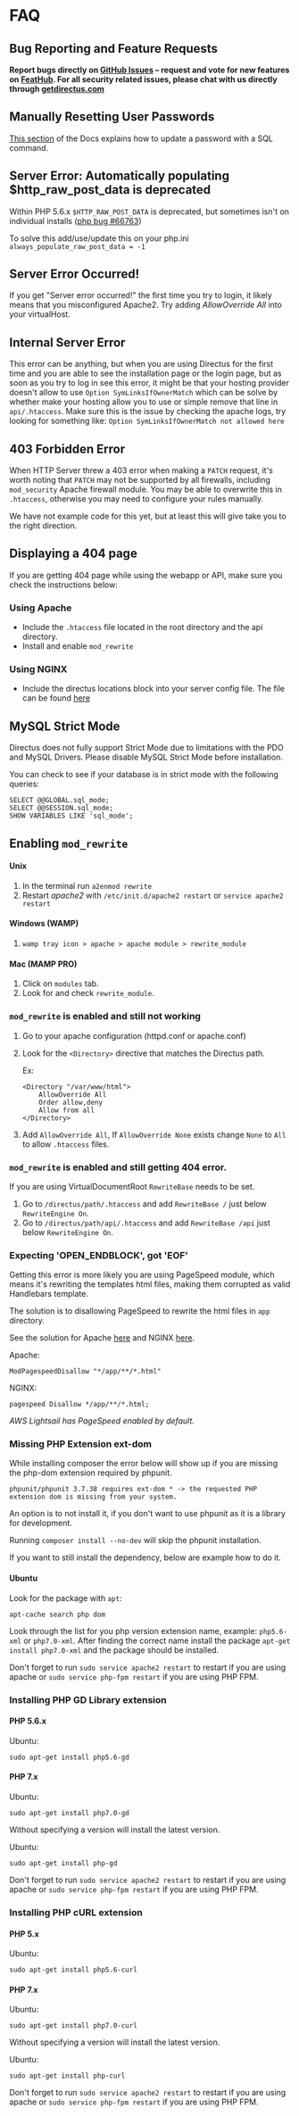 # FAQ

## Bug Reporting and Feature Requests
**Report bugs directly on [GitHub Issues](https://github.com/directus/directus/issues/new) – request and vote for new features on [FeatHub](http://feathub.com/directus/directus). For all security related issues, please chat with us directly through [getdirectus.com](http://getdirectus.com/)**

## Manually Resetting User Passwords
[This section](https://github.com/directus/docs/blob/master/04-developer/06-schema-guide.md#manually-setting-passwords) of the Docs explains how to update a password with a SQL command.


## Server Error: Automatically populating $http_raw_post_data is deprecated
Within PHP 5.6.x `$HTTP_RAW_POST_DATA` is deprecated, but sometimes isn't on individual installs ([php bug #66763](https://bugs.php.net/bug.php?id=66763))

To solve this add/use/update this on your php.ini
`always_populate_raw_post_data = -1`

## Server Error Occurred!
If you get "Server error occurred!" the first time you try to login, it likely means that you misconfigured Apache2. Try adding *AllowOverride All* into your virtualHost.

## Internal Server Error
This error can be anything, but when you are using Directus for the first time and you are able to see the installation page or the login page, but as soon as you try to log in see this error, it might be that your hosting provider doesn't allow to use `Option SymLinksIfOwnerMatch` which can be solve by whether make your hosting allow you to use or simple remove that line in `api/.htaccess`. Make sure this is the issue by checking the apache logs, try looking for something like: `Option SymLinksIfOwnerMatch not allowed here`

## 403 Forbidden Error
When HTTP Server threw a 403 error when making a `PATCH` request, it's worth noting that `PATCH` may not be supported by all firewalls, including `mod_security` Apache firewall module. You may be able to overwrite this in `.htaccess`, otherwise you may need to configure your rules manually.

We have not example code for this yet, but at least this will give take you to the right direction.

## Displaying a 404 page
If you are getting 404 page while using the webapp or API, make sure you check the instructions below:

### Using Apache
- Include the `.htaccess` file located in the root directory and the api directory.
- Install and enable `mod_rewrite`

### Using NGINX
- Include the directus locations block into your server config file. The file can be found [here](https://github.com/directus/directus-vagrant/blob/master/config/nginx/default)

## MySQL Strict Mode
Directus does not fully support Strict Mode due to limitations with the PDO and MySQL Drivers. Please disable MySQL Strict Mode before installation.

You can check to see if your database is in strict mode with the following queries:
```
SELECT @@GLOBAL.sql_mode;
SELECT @@SESSION.sql_mode;
SHOW VARIABLES LIKE 'sql_mode';
```

## Enabling `mod_rewrite`

#### Unix
1. In the terminal run `a2enmod rewrite`
2. Restart *apache2* with `/etc/init.d/apache2 restart` or `service apache2 restart`

#### Windows (WAMP)
1. `wamp tray icon > apache > apache module > rewrite_module`

#### Mac (MAMP PRO)
1. Click on `modules` tab.
2. Look for and check `rewrite_module`.

### `mod_rewrite` is enabled and still not working
1. Go to your apache configuration (httpd.conf or apache.conf)
2. Look for the `<Directory>` directive that matches the Directus path.

    Ex:
    ```
    <Directory "/var/www/html">
        AllowOverride All
        Order allow,deny
        Allow from all
    </Directory>
    ```
3. Add `AllowOverride All`, If `AllowOverride None` exists change `None` to `All` to allow `.htaccess` files.

### `mod_rewrite` is enabled and still getting 404 error.

If you are using VirtualDocumentRoot `RewriteBase` needs to be set.

1. Go to `/directus/path/.htaccess` and add `RewriteBase /` just below `RewriteEngine On`.
2. Go to `/directus/path/api/.htaccess` and add `RewriteBase /api` just below `RewriteEngine On`.

### Expecting 'OPEN_ENDBLOCK', got 'EOF'

Getting this error is more likely you are using PageSpeed module, which means it's rewriting the templates html files, making them corrupted as valid Handlebars template.

The solution is to disallowing PageSpeed to rewrite the html files in `app` directory.

See the solution for Apache [here](https://github.com/directus/directus/blob/master/.htaccess) and NGINX [here](https://github.com/directus/directus-vagrant/blob/master/config/nginx/pagespeed.conf).

Apache:
```
ModPagespeedDisallow "*/app/**/*.html"
```

NGINX:
```
pagespeed Disallow */app/**/*.html;
```

*AWS Lightsail has PageSpeed enabled by default.*

### Missing PHP Extension ext-dom

While installing composer the error below will show up if you are missing the php-dom extension required by phpunit.

```
phpunit/phpunit 3.7.38 requires ext-dom * -> the requested PHP extension dom is missing from your system.
```

An option is to not install it, if you don't want to use phpunit as it is a library for development.

Running `composer install --no-dev` will skip the phpunit installation.

If you want to still install the dependency, below are example how to do it.

#### Ubuntu

Look for the package with `apt`: 

```
apt-cache search php dom
```

Look through the list for you php version extension name, example: `php5.6-xml` or `php7.0-xml`. After finding the correct name install the package `apt-get install php7.0-xml` and the package should be installed.

Don't forget to run `sudo service apache2 restart` to restart if you are using apache or `sudo service php-fpm restart` if you are using PHP FPM.

### Installing PHP GD Library extension

#### PHP 5.6.x

Ubuntu:
```
sudo apt-get install php5.6-gd
```

#### PHP 7.x

Ubuntu:
```
sudo apt-get install php7.0-gd
```

Without specifying a version will install the latest version.

Ubuntu:
```
sudo apt-get install php-gd
```

Don't forget to run `sudo service apache2 restart` to restart if you are using apache or `sudo service php-fpm restart` if you are using PHP FPM.

### Installing PHP cURL extension

#### PHP 5.x

Ubuntu:
```
sudo apt-get install php5.6-curl
```

#### PHP 7.x

Ubuntu:
```
sudo apt-get install php7.0-curl
```

Without specifying a version will install the latest version.

Ubuntu:
```
sudo apt-get install php-curl
```

Don't forget to run `sudo service apache2 restart` to restart if you are using apache or `sudo service php-fpm restart` if you are using PHP FPM.
